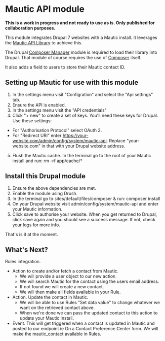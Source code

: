# Mautic API module 

**This is a work in progress and not ready to use as is. Only published for collaboration purposes.**

This module integrates Drupal 7 websites with a Mautic install. It leverages the [Mautic API Library](https://github.com/mautic/api-library) to achieve this.

The Drupal [Composer Manager](https://github.com/mautic/api-library) module is required to load their library into Drupal. That module of course requires the use of [Composer](https://getcomposer.org) itself.

It also adds a field to users to store their Mautic contact ID.

## Setting up Mautic for use with this module
1) In the settings menu visit "Configration" and select the "Api settings" tab.
2) Ensure the API is enabled.
3) In the settings menu visit the "API credentials"
4) Click "+ new" to create a set of keys. You'll need these keys for Drupal. Use these settings:
  - For "Authorisation Protocol" select OAuth 2. 
  - For "Redirect URI" enter https://your-website.com/admin/config/system/mautic-api. Replace "your-website.com" in that with your Drupal website address.
5) Flush the Mautic cache. In the terminal go to the root of your Mautic install and run: rm -rf app/cache/*

## Install this Drupal module
1) Ensure the above dependencies are met.
2) Enable the module using Drush. 
3) In the terminal go to sites/default/files/composer & run: composer install
4) On your Drupal website visit admin/config/system/mautic-api and enter your Mautic information.
5) Click save to authorise your website. When you get returned to Drupal, click save again and you should see a success message. If not, check your logs for more info.

That's is it at the moment. 

## What's Next?

Rules integration. 
- Action to create and/or fetch a contact from Mautic. 
  - We will provide a user object to our new action. 
  - We will search Mautic for the contact using the users email address. 
  - If not found we will create a new contact. 
  - We will then make all fields available in your Rule.
- Action. Update the contact in Mautic. 
  - We will be able to use Rules "Set data value" to change whatever we want on the retrieved contact above. 
  - When we're done we can pass the updated contact to this action to update your Mautic install.
- Event. This will get triggered when a contact is updated in Mautic and posted to our endpoint ie On a Contact Preference Center form. We will make the mautic_contact available in Rules.
